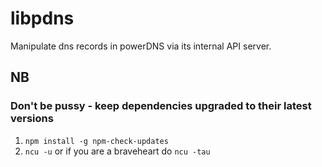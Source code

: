# libpdns

Manipulate dns records in powerDNS via its internal API server.

## NB

### Don't be pussy - keep dependencies upgraded to their latest versions

1. `npm install -g npm-check-updates`
1. `ncu -u` or if you are a braveheart do `ncu -tau`

